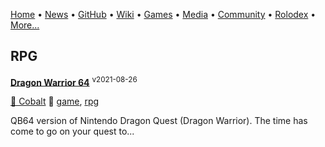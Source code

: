 [Home](https://qb64.com) • [News](news.md) • [GitHub](github.md) • [Wiki](wiki.md) • [Games](games.md) • [Media](media.md) • [Community](community.md) • [Rolodex](rolodex.md) • [More...](more.md)

## RPG

**[Dragon Warrior 64](dragon-warrior/index)** <sup>v2021-08-26</sup>

[🐝 Cobalt](cobalt) 🔗 [game](game), [rpg](rpg)

QB64 version of Nintendo Dragon Quest (Dragon Warrior).  The time has come to go on your quest to...
